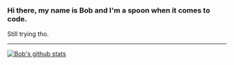 ### Hi there, my name is Bob and I'm a spoon when it comes to code.

Still trying tho.

---


[![Bob's github stats](https://github-readme-stats.vercel.app/api?username=Bob-Murphy)](https://github.com/Bob-Murphy/github-readme-stats)

